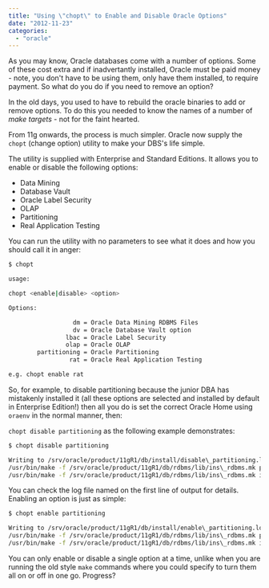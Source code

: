 ```yaml
---
title: "Using \"chopt\" to Enable and Disable Oracle Options"
date: "2012-11-23"
categories: 
  - "oracle"
---
```


As you may know, Oracle databases come with a number of options. Some of these cost extra and if inadvertantly installed, Oracle must be paid money - note, you don't have to be using them, only have them installed, to require payment. So what do you do if you need to remove an option?

In the old days, you used to have to rebuild the oracle binaries to add or remove options. To do this you needed to know the names of a number of _make targets_ - not for the faint hearted.

From 11g onwards, the process is much simpler. Oracle now supply the `chopt` (change option) utility to make your DBS's life simple.

The utility is supplied with Enterprise and Standard Editions. It allows you to enable or disable the following options:

- Data Mining
- Database Vault
- Oracle Label Security
- OLAP
- Partitioning
- Real Application Testing

You can run the utility with no parameters to see what it does and how you should call it in anger:

```bash
$ chopt

usage:

chopt <enable|disable> <option>

Options:

                  dm = Oracle Data Mining RDBMS Files
                  dv = Oracle Database Vault option
                lbac = Oracle Label Security
                olap = Oracle OLAP
        partitioning = Oracle Partitioning
                 rat = Oracle Real Application Testing

e.g. chopt enable rat
```

So, for example, to disable partitioning because the junior DBA has mistakenly installed it (all these options are selected and installed by default in Enterprise Edition!) then all you do is set the correct Oracle Home using `oraenv` in the normal manner, then:

`chopt disable partitioning` as the following example demonstrates:

```bash
$ chopt disable partitioning

Writing to /srv/oracle/product/11gR1/db/install/disable\_partitioning.log...
/usr/bin/make -f /srv/oracle/product/11gR1/db/rdbms/lib/ins\_rdbms.mk part\_off ORACLE\_HOME=/srv/oracle/product/11gR1/db
/usr/bin/make -f /srv/oracle/product/11gR1/db/rdbms/lib/ins\_rdbms.mk ioracle ORACLE\_HOME=/srv/oracle/product/11gR1/db
```

You can check the log file named on the first line of output for details. Enabling an option is just as simple:

```bash
$ chopt enable partitioning

Writing to /srv/oracle/product/11gR1/db/install/enable\_partitioning.log...
/usr/bin/make -f /srv/oracle/product/11gR1/db/rdbms/lib/ins\_rdbms.mk part\_on ORACLE\_HOME=/srv/oracle/product/11gR1/db
/usr/bin/make -f /srv/oracle/product/11gR1/db/rdbms/lib/ins\_rdbms.mk ioracle ORACLE\_HOME=/srv/oracle/product/11gR1/db
```

You can only enable or disable a single option at a time, unlike when you are running the old style `make` commands where you could specify to turn them all on or off in one go. Progress?
